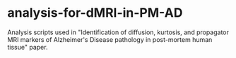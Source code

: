 # analysis-for-dMRI-in-PM-AD
Analysis scripts used in "Identification of diffusion, kurtosis, and propagator MRI markers of Alzheimer's Disease pathology in post-mortem human tissue" paper.
